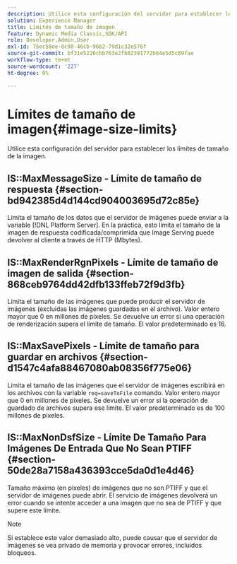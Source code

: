 ```yaml
---
description: Utilice esta configuración del servidor para establecer los límites de tamaño de la imagen.
solution: Experience Manager
title: Límites de tamaño de imagen
feature: Dynamic Media Classic,SDK/API
role: Developer,Admin,User
exl-id: 75ec58ee-8c98-46cb-96b2-79d1c32e576f
source-git-commit: bf31e5226cbb763e2fb82391772b64e5d5c89fae
workflow-type: tm+mt
source-wordcount: '227'
ht-degree: 0%

---
```


# Límites de tamaño de imagen{#image-size-limits}

Utilice esta configuración del servidor para establecer los límites de tamaño de la imagen.

## IS::MaxMessageSize - Límite de tamaño de respuesta {#section-bd942385d4d144cd904003695d72c85e}

Limita el tamaño de los datos que el servidor de imágenes puede enviar a la variable [!DNL Platform Server]. En la práctica, esto limita el tamaño de la imagen de respuesta codificada/comprimida que Image Serving puede devolver al cliente a través de HTTP (Mbytes).

## IS::MaxRenderRgnPixels - Límite de tamaño de imagen de salida {#section-868ceb9764dd42dfb133ffeb72f9d3fb}

Limita el tamaño de las imágenes que puede producir el servidor de imágenes (excluidas las imágenes guardadas en el archivo). Valor entero mayor que 0 en millones de píxeles. Se devuelve un error si una operación de renderización supera el límite de tamaño. El valor predeterminado es 16.

## IS::MaxSavePixels - Límite de tamaño para guardar en archivos {#section-d1547c4afa88467080ab08356f775e06}

Limita el tamaño de las imágenes que el servidor de imágenes escribirá en los archivos con la variable `req=saveToFile` comando. Valor entero mayor que 0 en millones de píxeles. Se devuelve un error si la operación de guardado de archivos supera ese límite. El valor predeterminado es de 100 millones de píxeles.

## IS::MaxNonDsfSize - Límite De Tamaño Para Imágenes De Entrada Que No Sean PTIFF {#section-50de28a7158a436393cce5da0d1e4d46}

Tamaño máximo (en píxeles) de imágenes que no son PTIFF y que el servidor de imágenes puede abrir. El servicio de imágenes devolverá un error cuando se intente acceder a una imagen que no sea de PTIFF y que supere este límite.

>[!NOTE]
>
>Si establece este valor demasiado alto, puede causar que el servidor de imágenes se vea privado de memoria y provocar errores, incluidos bloqueos.
